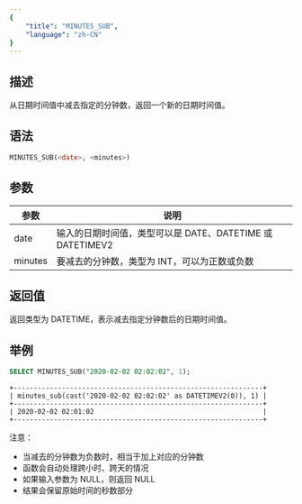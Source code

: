 ```yaml
---
{
    "title": "MINUTES_SUB",
    "language": "zh-CN"
}
---
```


<!-- 
Licensed to the Apache Software Foundation (ASF) under one
or more contributor license agreements.  See the NOTICE file
distributed with this work for additional information
regarding copyright ownership.  The ASF licenses this file
to you under the Apache License, Version 2.0 (the
"License"); you may not use this file except in compliance
with the License.  You may obtain a copy of the License at

  http://www.apache.org/licenses/LICENSE-2.0

Unless required by applicable law or agreed to in writing,
software distributed under the License is distributed on an
"AS IS" BASIS, WITHOUT WARRANTIES OR CONDITIONS OF ANY
KIND, either express or implied.  See the License for the
specific language governing permissions and limitations
under the License.
-->


## 描述

从日期时间值中减去指定的分钟数，返回一个新的日期时间值。

## 语法

```sql
MINUTES_SUB(<date>, <minutes>)
```

## 参数

| 参数 | 说明 |
| ---- | ---- |
| date | 输入的日期时间值，类型可以是 DATE、DATETIME 或 DATETIMEV2 |
| minutes | 要减去的分钟数，类型为 INT，可以为正数或负数 |

## 返回值

返回类型为 DATETIME，表示减去指定分钟数后的日期时间值。

## 举例

```sql
SELECT MINUTES_SUB("2020-02-02 02:02:02", 1);
```

```text
+--------------------------------------------------------------+
| minutes_sub(cast('2020-02-02 02:02:02' as DATETIMEV2(0)), 1) |
+--------------------------------------------------------------+
| 2020-02-02 02:01:02                                          |
+--------------------------------------------------------------+
```

注意：
- 当减去的分钟数为负数时，相当于加上对应的分钟数
- 函数会自动处理跨小时、跨天的情况
- 如果输入参数为 NULL，则返回 NULL
- 结果会保留原始时间的秒数部分
